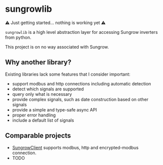 # sungrowlib
:warning: Just getting started... nothing is working yet :warning:


`sungrowlib` is a high level abstraction layer for accessing Sungrow inverters from python.

This project is on no way associated with Sungrow.

## Why another library?
Existing libraries lack some features that I consider important:

* support modbus and http connections including automatic detection
* detect which signals are supported
* query only what is necessary
* provide complex signals, such as date construction based on other signals
* provide a simple and type-safe async API
* proper error handling
* include a default list of signals


## Comparable projects

* [SungrowClient](https://github.com/bohdan-s/SungrowClient) supports modbus, http and encrypted-modbus connection.
* TODO
